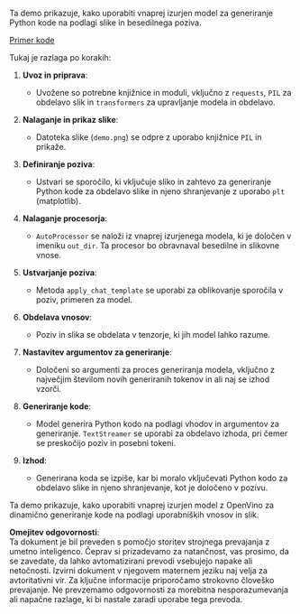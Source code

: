 Ta demo prikazuje, kako uporabiti vnaprej izurjen model za generiranje Python kode na podlagi slike in besedilnega poziva.

[Primer kode](../../../../../../code/06.E2E/E2E_OpenVino_Phi3-vision.ipynb)

Tukaj je razlaga po korakih:

1. **Uvoz in priprava**:
   - Uvožene so potrebne knjižnice in moduli, vključno z `requests`, `PIL` za obdelavo slik in `transformers` za upravljanje modela in obdelavo.

2. **Nalaganje in prikaz slike**:
   - Datoteka slike (`demo.png`) se odpre z uporabo knjižnice `PIL` in prikaže.

3. **Definiranje poziva**:
   - Ustvari se sporočilo, ki vključuje sliko in zahtevo za generiranje Python kode za obdelavo slike in njeno shranjevanje z uporabo `plt` (matplotlib).

4. **Nalaganje procesorja**:
   - `AutoProcessor` se naloži iz vnaprej izurjenega modela, ki je določen v imeniku `out_dir`. Ta procesor bo obravnaval besedilne in slikovne vnose.

5. **Ustvarjanje poziva**:
   - Metoda `apply_chat_template` se uporabi za oblikovanje sporočila v poziv, primeren za model.

6. **Obdelava vnosov**:
   - Poziv in slika se obdelata v tenzorje, ki jih model lahko razume.

7. **Nastavitev argumentov za generiranje**:
   - Določeni so argumenti za proces generiranja modela, vključno z največjim številom novih generiranih tokenov in ali naj se izhod vzorči.

8. **Generiranje kode**:
   - Model generira Python kodo na podlagi vhodov in argumentov za generiranje. `TextStreamer` se uporabi za obdelavo izhoda, pri čemer se preskočijo poziv in posebni tokeni.

9. **Izhod**:
   - Generirana koda se izpiše, kar bi moralo vključevati Python kodo za obdelavo slike in njeno shranjevanje, kot je določeno v pozivu.

Ta demo prikazuje, kako uporabiti vnaprej izurjen model z OpenVino za dinamično generiranje kode na podlagi uporabniških vnosov in slik.

**Omejitev odgovornosti**:  
Ta dokument je bil preveden s pomočjo storitev strojnega prevajanja z umetno inteligenco. Čeprav si prizadevamo za natančnost, vas prosimo, da se zavedate, da lahko avtomatizirani prevodi vsebujejo napake ali netočnosti. Izvirni dokument v njegovem maternem jeziku naj velja za avtoritativni vir. Za ključne informacije priporočamo strokovno človeško prevajanje. Ne prevzemamo odgovornosti za morebitna nesporazumevanja ali napačne razlage, ki bi nastale zaradi uporabe tega prevoda.